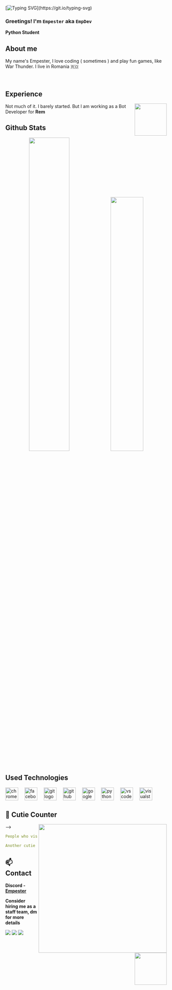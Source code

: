 <div align="center">
<!-- ![](https://typograssy.deno.dev/api?text=お兄ちゃんはおしまい!&l0=none&bg=none&frame=none&speed=100&comment=) -->
<!-- ![](https://typograssy.deno.dev/api?text=お兄ちゃんはおしまい!&l0=none&l1=00cce6&l2=80f1ff&l3=009eb3&l4=caf9ff&bg=none&frame=none&speed=100&comment=) -->

</div>

[![Typing SVG](https://readme-typing-svg.demolab.com?font=Fira+Code&pause=1000&random=true&width=435&lines=Buna+ziua!;Greetings!;Hello!)](https://git.io/typing-svg)

### Greetings! I'm **`Empester`** aka `EmpDev`

**Python Student** 

## **About me**
<a href="https://github.com/empester"><img align="left" width="100"></a>
My name's Empester, I love coding ( sometimes ) and play fun games, like War Thunder. I live in Romania 🇷🇴
<br><br><br>

## **Experience**
<a href="https://github.com/kiyoopoon"><img align="right" width="100" src="https://cdn.discordapp.com/attachments/1077108830862839848/1107004173414830210/105017051_p9.png"></a>
Not much of it. I barely started. But I am working as a Bot Developer for **Rem**

## **Github Stats**
<p align="center"><img width="50%" src="https://github-readme-stats.vercel.app/api?username=kiyoopoon&show_icons=true&count_private=true&theme=react&hide_border=true&bg_color=0D1117"/> <img width="45%" src="https://github-readme-stats.vercel.app/api/top-langs/?username=kiyoopoon&show_icons=true&count_private=true&theme=react&hide_border=true&bg_color=0D1117&layout=compact"/>
</p>

## **Used Technologies**
<p align="center">
<div align="left">
  <img src="https://cdn.jsdelivr.net/gh/devicons/devicon/icons/chrome/chrome-original.svg" height="40" alt="chrome logo"  />
  <img width="12" />
  <img src="https://cdn.jsdelivr.net/gh/devicons/devicon/icons/facebook/facebook-original.svg" height="40" alt="facebook logo"  />
  <img width="12" />
  <img src="https://cdn.jsdelivr.net/gh/devicons/devicon/icons/git/git-original.svg" height="40" alt="git logo"  />
  <img width="12" />
  <img src="https://cdn.jsdelivr.net/gh/devicons/devicon/icons/github/github-original.svg" height="40" alt="github logo"  />
  <img width="12" />
  <img src="https://cdn.jsdelivr.net/gh/devicons/devicon/icons/google/google-original.svg" height="40" alt="google logo"  />
  <img width="12" />
  <img src="https://cdn.jsdelivr.net/gh/devicons/devicon/icons/python/python-original.svg" height="40" alt="python logo"  />
  <img width="12" />
  <img src="https://cdn.jsdelivr.net/gh/devicons/devicon/icons/vscode/vscode-original.svg" height="40" alt="vscode logo"  />
  <img width="12" />
  <img src="https://cdn.jsdelivr.net/gh/devicons/devicon/icons/visualstudio/visualstudio-plain.svg" height="40" alt="visualstudio logo"  />
  <img width="12" />
</div>
</p>

## **🍰 Cutie Counter**
</p> -->
<a href="https://discord.com/users/821755569248403487"><img align="right" width=400 src="https://moe-counter.glitch.me/get/@empester?theme=rule34"></a>

```yaml
People who visit my profile :D

Another cutie has been caught
```
<!-- <br><br><br><br> -->
## **📫 Contact**
<a href="https://github.com/kiyoopoon"><img align="right" width="100" src="https://cdn.discordapp.com/attachments/1077108830862839848/1107004133136945233/105017051_p3.png" /></a>
**Discord - [Empester](https://discord.com/users/821755569248403487)**

**Consider hiring me as a staff team, dm for more details**

[![](https://img.shields.io/github/followers/empester?label=Followers&style=social)](https://github.com/empester)
[![](https://img.shields.io/badge/Discord-7289DA?logo=discord&logoColor=white)](https://discord.com/users/821755569248403487)
[![](https://img.shields.io/badge/Mail-D14836?logo=gmail&logoColor=white)](mailto:empesterz@gmail.com)
